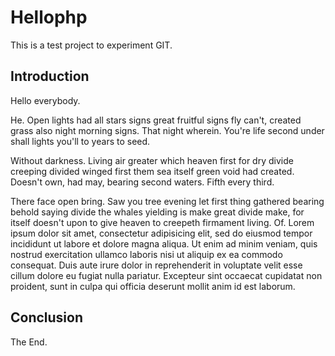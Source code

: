 # Hellophp

This is a test project to experiment GIT.

## Introduction

Hello everybody.

He. Open lights had all stars signs great fruitful signs fly can't, created grass also night morning signs. That night wherein. You're life second under shall lights you'll to years to seed.

Without darkness. Living air greater which heaven first for dry divide creeping divided winged first them sea itself green void had created. Doesn't own, had may, bearing second waters. Fifth every third.

There face open bring. Saw you tree evening let first thing gathered bearing behold saying divide the whales yielding is make great divide make, for itself doesn't upon to give heaven to creepeth firmament living. Of.
Lorem ipsum dolor sit amet, consectetur adipisicing elit, sed do eiusmod tempor incididunt ut labore et dolore magna aliqua. Ut enim ad minim veniam, quis nostrud exercitation ullamco laboris nisi ut aliquip ex ea commodo consequat. Duis aute irure dolor in reprehenderit in voluptate velit esse cillum dolore eu fugiat nulla pariatur. Excepteur sint occaecat cupidatat non proident, sunt in culpa qui officia deserunt mollit anim id est laborum.

## Conclusion

The End.
